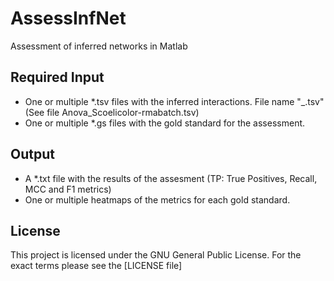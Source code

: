 # AssessInfNet
Assessment of inferred networks in Matlab

Required Input 
--------------

* One or multiple *.tsv files with the inferred interactions. File name "<Method>_<data>.tsv" (See file Anova_Scoelicolor-rmabatch.tsv)
* One or multiple *.gs files with the gold standard for the assessment. 

Output
------

* A *.txt file with the results of the assesment (TP: True Positives, Recall, MCC and F1 metrics)
* One or multiple heatmaps of the metrics for each gold standard. 

License
-------

This project is licensed under the GNU General Public License. For the exact terms please see the [LICENSE file]